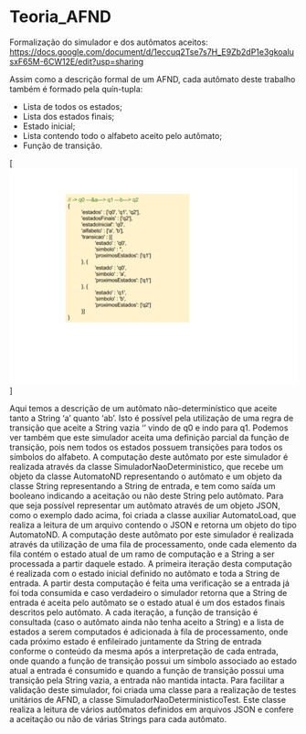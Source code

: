 # Teoria_AFND

Formalização do simulador e dos autômatos aceitos: https://docs.google.com/document/d/1eccuq2Tse7s7H_E9Zb2dP1e3gkoalusxF65M-6CW12E/edit?usp=sharing

Assim como a descrição formal de um AFND, cada autômato deste trabalho também é formado pela quín-tupla:
 - Lista de todos os estados;
 - Lista dos estados finais;
 - Estado inicial;
 - Lista contendo todo o alfabeto aceito pelo autômato;
 - Função de transição.

[![N|Solid](https://raw.githubusercontent.com/lehmann/Teoria_AFND/master/Simulador/src/main/resources/Trabalho%201%20-%20Formaliza%C3%A7%C3%A3o.png)]
 
Aqui temos a descrição de um autômato não-determinístico que aceite tanto a String ‘a’ quanto ‘ab’. Isto é possível pela utilização de uma regra de transição que aceite a String vazia ‘’ vindo de q0 e indo para q1. Podemos ver também que este simulador aceita uma definição parcial da função de transição, pois nem todos os estados possuem transições para todos os símbolos do alfabeto.
A computação deste autômato por este simulador é realizada através da classe SimuladorNaoDeterministico, que recebe um objeto da classe AutomatoND representando o autômato e um objeto da classe String representando a String de entrada, e tem como saída um booleano indicando a aceitação ou não deste String pelo autômato.
Para que seja possível representar um autômato através de um objeto JSON, como o exemplo dado acima, foi criada a classe auxiliar AutomatoLoad, que realiza a leitura de um arquivo contendo o JSON e retorna um objeto do tipo AutomatoND.
A computação deste autômato por este simulador é realizada através da utilização de uma fila de processamento, onde cada elemento da fila contém o estado atual de um ramo de computação e a String a ser processada a partir daquele estado. A primeira iteração desta computação é realizada com o estado inicial definido no autômato e toda a String de entrada. A partir desta computação é feita uma verificação se a entrada já foi toda consumida e caso verdadeiro o simulador retorna que a String de entrada é aceita pelo autômato se o estado atual é um dos estados finais descritos pelo autômato.
A cada iteração, a função de transição é consultada (caso o autômato ainda não tenha aceito a String) e a lista de estados a serem computados é adicionada à fila de processamento, onde cada próximo estado é enfileirado juntamente da String de entrada conforme o conteúdo da mesma após a interpretação de cada entrada, onde quando a função de transição possui um símbolo associado ao estado atual a entrada é consumido e quando a função de transição possui uma transição pela String vazia, a entrada não mantida intacta.
Para facilitar a validação deste simulador, foi criada uma classe para a realização de testes unitários de AFND, a classe SimuladorNaoDeterministicoTest. Este classe realiza a leitura de vários autômatos definidos em arquivos JSON e confere a aceitação ou não de várias Strings para cada autômato.
